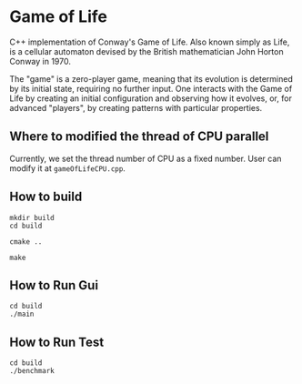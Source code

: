 # Game of Life

C++ implementation of Conway's Game of Life.
Also known simply as Life, is a cellular automaton devised by the British mathematician John Horton Conway in 1970.

The "game" is a zero-player game, meaning that its evolution is determined by its initial state, requiring no further input. One interacts with the Game of Life by creating an initial configuration and observing how it evolves, or, for advanced "players", by creating patterns with particular properties.


## Where to modified the thread of CPU parallel
Currently, we set the thread number of CPU as a fixed number. User can modify it at `gameOfLifeCPU.cpp`.

## How to build
```
mkdir build
cd build

cmake .. 

make
```
## How to Run Gui
```
cd build
./main
```

## How to Run Test
```
cd build
./benchmark
```